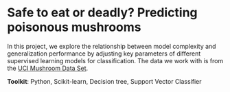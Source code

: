 
# Safe to eat or deadly? Predicting poisonous mushrooms


In this project, we explore the relationship between model complexity and generalization performance by adjusting key parameters of different supervised learning models for classification. The data we work with is from the [UCI Mushroom Data Set](http://archive.ics.uci.edu/ml/datasets/Mushroom?ref=datanews.io).


**Toolkit**: Python, Scikit-learn, Decision tree, Support Vector Classifier
